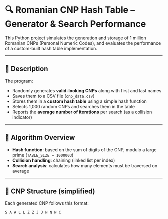 # 🔍 Romanian CNP Hash Table – Generator & Search Performance

This Python project simulates the generation and storage of 1 million Romanian CNPs (Personal Numeric Codes), and evaluates the performance of a custom-built hash table implementation.

---

## 📌 Description

The program:
- Randomly generates **valid-looking CNPs** along with first and last names
- Saves them to a CSV file (`cnp_data.csv`)
- Stores them in a **custom hash table** using a simple hash function
- Selects 1,000 random CNPs and searches them in the table
- Reports the **average number of iterations** per search (as a collision indicator)

---

## 🧠 Algorithm Overview

- **Hash function**: based on the sum of digits of the CNP, modulo a large prime (`TABLE_SIZE = 1000003`)
- **Collision handling**: chaining (linked list per index)
- **Search analysis**: calculates how many elements must be traversed on average

---

## 🧬 CNP Structure (simplified)

Each generated CNP follows this format:

```text
S A A L L Z Z J J N N N C
